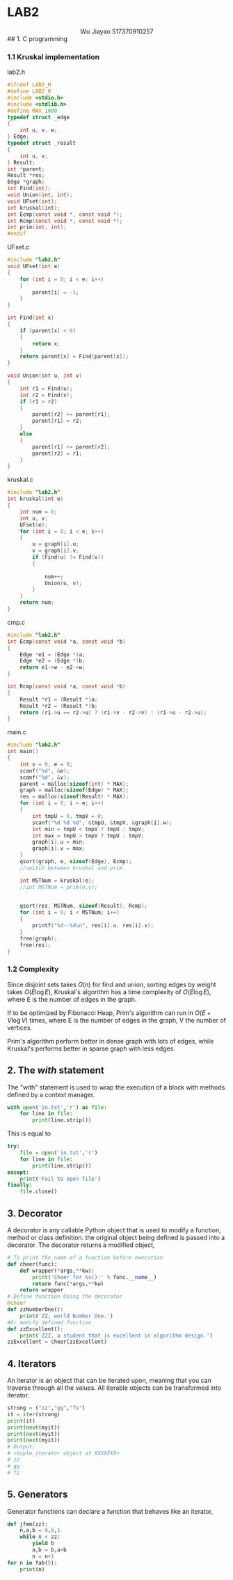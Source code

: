 # LAB2

<center>Wu Jiayao 517370910257</center>
## 1. C programming

### 1.1 Kruskal implementation

lab2.h

~~~c
#ifndef LAB2_H
#define LAB2_H
#include <stdio.h>
#include <stdlib.h>
#define MAX 1000
typedef struct _edge
{
    int u, v, w;
} Edge;
typedef struct _result
{
    int u, v;
} Result;
int *parent;
Result *res;
Edge *graph;
int Find(int);
void Union(int, int);
void UFset(int);
int kruskal(int);
int Ecmp(const void *, const void *);
int Rcmp(const void *, const void *);
int prim(int, int);
#endif
~~~

UFset.c

~~~c
#include "lab2.h"
void UFset(int e)
{
    for (int i = 0; i < e; i++)
    {
        parent[i] = -1;
    }
}

int Find(int x)
{
    if (parent[x] < 0)
    {
        return x;
    }
    return parent[x] = Find(parent[x]);
}

void Union(int u, int v)
{
    int r1 = Find(u);
    int r2 = Find(v);
    if (r1 > r2)
    {
        parent[r2] += parent[r1];
        parent[r1] = r2;
    }
    else
    {
        parent[r1] += parent[r2];
        parent[r2] = r1;
    }
}

~~~

kruskal.c

~~~c
#include "lab2.h"
int kruskal(int e)
{
    int num = 0;
    int u, v;
    UFset(e);
    for (int i = 0; i < e; i++)
    {
        u = graph[i].u;
        v = graph[i].v;
        if (Find(u) != Find(v))
        {
            
            num++;
            Union(u, v);
        }
    }
    return num;
}

~~~

cmp.c

~~~c
#include "lab2.h"
int Ecmp(const void *a, const void *b)
{
    Edge *e1 = (Edge *)a;
    Edge *e2 = (Edge *)b;
    return e1->w - e2->w;
}

int Rcmp(const void *a, const void *b)
{
    Result *r1 = (Result *)a;
    Result *r2 = (Result *)b;
    return (r1->u == r2->u) ? (r1->v - r2->v) : (r1->u - r2->u);
}

~~~

main.c

~~~c
#include "lab2.h"
int main()
{
    int v = 0, e = 0;
    scanf("%d", &e);
    scanf("%d", &v);
    parent = malloc(sizeof(int) * MAX);
    graph = malloc(sizeof(Edge) * MAX);
    res = malloc(sizeof(Result) * MAX);
    for (int i = 0; i < e; i++)
    {
        int tmpU = 0, tmpV = 0;
        scanf("%d %d %d", &tmpU, &tmpV, &graph[i].w);
        int min = tmpU < tmpV ? tmpU : tmpV;
        int max = tmpU > tmpV ? tmpU : tmpV;
        graph[i].u = min;
        graph[i].v = max;
    }
    qsort(graph, e, sizeof(Edge), Ecmp);
    //switch between kruskal and prim

    int MSTNum = kruskal(e);
    //int MSTNum = prim(e,v);

    
    qsort(res, MSTNum, sizeof(Result), Rcmp);
    for (int i = 0; i < MSTNum; i++)
    {
        printf("%d--%d\n", res[i].u, res[i].v);
    }
    free(graph);
    free(res);
}

~~~

### 1.2 Complexity

Since disjoint sets takes $O(n)$ for find and union, sorting edges by weight takes $O(E\log E)$, Kruskal's algorithm has a time complexity of $O(E \log E)$, where E is the number of edges in the graph. 

If to be optimized by Fibonacci Heap, Prim's algorithm can run in $O(E+V \log V)$ times, where E is the number of edges in the graph, V the number of vertices. 

Prim's algorithm perform better in dense graph with lots of edges, while Kruskal's performs better in sparse graph with less edges.



## 2. The *with* statement

The "with" statement is used to wrap the execution of a block with methods defined by a context manager.

~~~python
with open('in.txt','r') as file:
    for line in file:
        print(line.strip())
~~~

This is equal to

~~~python
try:
    file = open('in.txt','r')
    for line in file:
        print(line.strip())
except:
    print('Fail to open file')
finally:
    file.close()
~~~

## 3. Decorator

A decorator is any callable Python object that is used to modify a function, method or class definition. the original object being defined is passed into a decorator. The decorator returns a modified object,

~~~python
# To print the name of a function before execution
def cheer(func):
    def wrapper(*args,**kw):
        print('Cheer for %s():' % func.__name__)
        return func(*args,**kw)
    return wrapper
# Define function Using the decorator
@cheer
def zzNumberOne():
    print('ZZ, world Number One.')
#Or modify defined function
def zzExcellent():
    print('ZZZ, a student that is excellent in algorithm design.')
zzExcellent = cheer(zzExcellent)
~~~

## 4. Iterators

An iterator is an object that can be iterated upon, meaning that you can traverse through all the values. All iterable objects can be transformed into iterator.

~~~python
strong = ("zz","gg","fs")
it = iter(strong)
print(it)
print(next(myit))
print(next(myit))
print(next(myit))
# Output:
# <tuple_iterator object at XXXXXXX>
# zz
# gg
# fs
~~~

## 5. Generators

Generator functions can declare a function that behaves like an iterator,

~~~python
def jfmm(zz):
    n,a,b = 0,0,1
    while n < zz:
        yield b
        a,b = b,a+b
        n = n+1
for n in fab(5):
    print(n)
    
~~~

